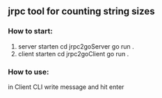 ## jrpc tool for counting string sizes

### How to start: 
1) server starten
    cd jrpc2goServer
    go run .
2) client starten
    cd jrpc2goClient
    go run .

### How to use:
in Client CLI write message and hit enter
